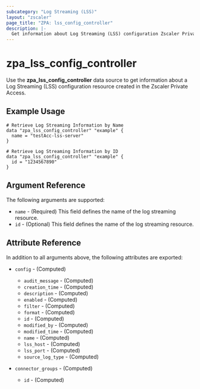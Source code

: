 ```yaml
---
subcategory: "Log Streaming (LSS)"
layout: "zscaler"
page_title: "ZPA: lss_config_controller"
description: |-
  Get information about Log Streaming (LSS) configuration Zscaler Private Access cloud.
---
```


# zpa_lss_config_controller

Use the **zpa_lss_config_controller** data source to get information about a Log Streaming (LSS) configuration resource created in the Zscaler Private Access.

## Example Usage

```hcl
# Retrieve Log Streaming Information by Name
data "zpa_lss_config_controller" "example" {
  name = "testAcc-lss-server"
}
```

```hcl
# Retrieve Log Streaming Information by ID
data "zpa_lss_config_controller" "example" {
  id = "1234567890"
}
```

## Argument Reference

The following arguments are supported:

* `name` - (Required) This field defines the name of the log streaming resource.
* `id` - (Optional) This field defines the name of the log streaming resource.

## Attribute Reference

In addition to all arguments above, the following attributes are exported:

* `config` - (Computed)
  * `audit_message` - (Computed)
  * `creation_time` - (Computed)
  * `description` - (Computed)
  * `enabled` - (Computed)
  * `filter` - (Computed)
  * `format` - (Computed)
  * `id` - (Computed)
  * `modified_by` - (Computed)
  * `modified_time` - (Computed)
  * `name` - (Computed)
  * `lss_host` - (Computed)
  * `lss_port` - (Computed)
  * `source_log_type` - (Computed)

* `connector_groups` - (Computed)
  * `id` - (Computed)
